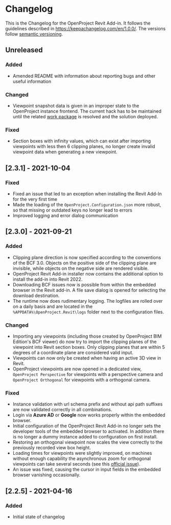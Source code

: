 # Changelog

This is the Changelog for the OpenProject Revit Add-in. It follows the guidelines described
in https://keepachangelog.com/en/1.0.0/. The versions follow [semantic versioning](https://semver.org/).

## Unreleased

### Added

- Amended README with information about reporting bugs and other useful information

### Changed

- Viewpoint snapshot data is given in an improper state to the OpenProject instance frontend. The current hack has to
  be maintained until the related
  [work package](https://community.openproject.org/projects/bcfier/work_packages/39135/activity) is resolved and the
  solution deployed. 

### Fixed

- Section boxes with infinity values, which can exist after importing viewpoints with less then 6 clipping planes, no
  longer create invalid viewpoint data when generating a new viewpoint.

## [2.3.1] - 2021-10-04

### Fixed

- Fixed an issue that led to an exception when installing the Revit Add-In for the very first time
- Made the loading of the `OpenProject.Configuration.json` more robust, so that missing or outdated keys no longer lead
  to errors
- Improved logging and error dialog communication

## [2.3.0] - 2021-09-21

### Added

- Clipping plane direction is now specified according to the conventions of the BCF 3.0. Objects on the positive side of
  the clipping plane are invisible, while objects on the negative side are rendered visible.
- OpenProject Revit Add-in installer now contains the additional option to install the add-in into Revit 2022.
- Downloading BCF issues now is possible from within the embedded browser in the Revit add-in. A file save dialog is
  opened for selecting the download destination.
- The runtime now does rudimentary logging. The logfiles are rolled over on a daily basis and are located in
  the `%APPDATA%\OpenProject.Revit\logs` folder next to the configuration files.

### Changed

- Importing any viewpoints (including those created by OpenProject BIM Edition's BCF viewer) do now try to import the
  clipping planes of the viewpoint into Revit section boxes. Only clipping planes that are within 5 degrees of a
  coordinate plane are considered valid input.
- Viewpoints can now only be created when having an active 3D view in Revit.
- OpenProject viewpoints are now opened in a dedicated view, `OpenProject Perspective` for viewpoints with a perspective
  camera and `OpenProject Orthogonal` for viewpoints with a orthogonal camera.

### Fixed

- Instance validation with url schema prefix and without api path suffixes are now validated correctly in all
  combinations.
- Login via **Azure AD** or **Google** now works properly within the embedded browser.
- Initial configuration of the OpenProject Revit Add-in no longer sets the developer tools of the embedded browser to
  activated. In addition there is no longer a dummy instance added to configuration on first install.
- Restoring an orthogonal viewpoint now scales the view correctly to the previously recorded view box height.
- Loading times for viewpoints were slightly improved, on machines without enough capability the asynchronous zoom for
  orthogonal viewpoints can take several seconds (see this
  [official issue](https://thebuildingcoder.typepad.com/blog/2020/10/save-and-restore-3d-view-camera-settings.html)).
- An issue was fixed, causing the cursor in input fields in the embedded browser vanishing occasionally. 

## [2.2.5] - 2021-04-16

### Added

- Initial state of changelog
